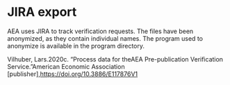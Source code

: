 # JIRA export

AEA uses JIRA to track verification requests. The files have been anonymized, as they contain individual names. The program used to anonymize is available in the program directory.

Vilhuber,  Lars.2020c.  “Process  data  for  theAEA  Pre-publication  Verification  Service.”American Economic Association [publisher],https://doi.org/10.3886/E117876V1
